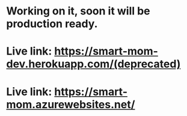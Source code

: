 <!-- # Video Chat Live Captioning

[![Remix on Glitch](https://img.shields.io/badge/Glitch-remix-blue?logo=glitch)](#remix-on-glitch)

This app aims to demonstrate how to use the Deepgram API's streaming endpoint
to transcribe voice to text in realtime in a small "Video Chat".

If you launched Glitch directly from a link in Deepgram Console, we have created and implemented a temporary API key for you named ‘video-chat-demo’. This key will expire in 8 hours. If you need to make immediate changes to this app’s access to your Deepgram ASR balance, you can do so by managing your Deepgram API keys in the Deepgram Console under Settings > API Keys.

Actions taken in Glitch are subject to [Glitch’s Terms of Service and Privacy Policy](https://glitch.com/legal).

## Prerequisites

You will need:

- A [free Deepgram account](https://console.deepgram.com/signup?utm_source=DEVREL&utm_medium=github&utm_content=video-chat)
- A Deepgram [API key](https://developers.deepgram.com/getting-started/create-api-key)

## Getting started

You can run this application by remixing it on Glitch or by running it on your local computer.

### Remix on Glitch

[Glitch](https://glitch.com/) comes with an online editor, so you'll have all the necessary tools to
explore your own application instance.

To remix this application on Glitch, go to the following URL:

```text
https://glitch.com/edit/#!/remix/dg-uc-video-chat
```

When accessing this URL in your browser, the project will be forked and deployed.

#### Configure the settings

Your application will need to know more about you before it can run successfully. Edit the environment variables (`.env`) to reflect the settings you want to use:

- `PORT`: The port on which you want to run the application. We generally set this to port 3000.
- `DG_KEY`: The API Key you created earlier in this tutorial.

Once these variables are set, the application should run automatically.

### Run on localhost

You can also run this project on your local computer. To do so, you will need
to clone the repository, configure the settings, install the dependencies, and
start the server.

#### Clone the repository

Either clone or download the repository to your local machine in a new directory:

```bash
# Clone this repo
git clone https://github.com/deepgram-devs/video-chat.git

# Move to the created directory
cd video-chat
```

#### Configure the settings

Your application will need to know more about you before it can run. Copy the
`.env-example` file into a new file named `.env`, and edit the new file to
reflect the settings you want to use:

- `PORT`: The port you wish to run the application on. Leaving this as port 3000
is acceptable.
- `DG_KEY`: The Deepgram API key you created earlier in this tutorial.

#### Install the dependencies

In the directory where you downloaded the code, run the following command to
bring in the dependencies needed for this project:

```bash
npm install
```

#### Start the server

Now that you have configured your application and put the dependencies in place, your application
is ready to go! Run it with:

```bash
npm start
```

## Development and contributing

Interested in contributing? We ❤️ pull requests!

To make sure our community is safe for all, be sure to review and agree to our
[Code of Conduct](./CODE_OF_CONDUCT.md). Then see the
[Contribution](./CONTRIBUTING.md) guidelines for more information.

## Getting help

We love to hear from you, so if you have questions, comments, or find a bug in the
project, let us know! You can either:

- [Open an issue](https://github.com/deepgram-devs/video-chat/issues/new) in this
repository
- Tweet at us! We're [@DeepgramDevs on Twitter](https://twitter.com/DeepgramDevs)

## Further reading

Check out the Developer Documentation at [https://developers.deepgram.com/](https://developers.deepgram.com/). -->

# Working on it, soon it will be production ready.

# Live link: https://smart-mom-dev.herokuapp.com/(deprecated)

# Live link: https://smart-mom.azurewebsites.net/
